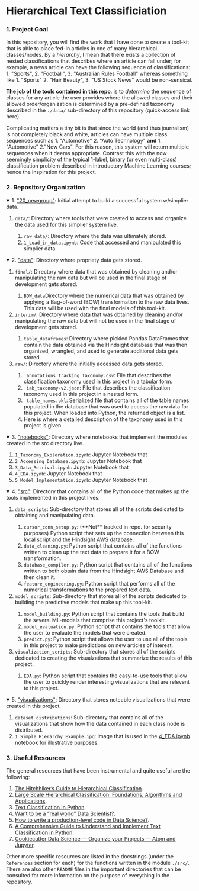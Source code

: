 # Hierarchical Text Classificiation
### 1. Project Goal
In this repository, you will find the work that I have done to create a tool-kit that is able to place fed-in articles in one of many hierarchical classes/nodes. By a *hierarchy*, I mean that there exists a collection of nested classifications that describes where an article can fall under; for example, a news article can have the following sequence of classifications: 1. "Sports", 2. "Football", 3. "Australian Rules Football" whereas something like 1. "Sports" 2. "Hair Beauty", 3. "US Stock News" would be non-sensical. 

**The job of the tools contained in this repo**. is to *determine* the sequence of classes for any article the user provides where the allowed classes and their allowed order/organization is determined by a pre-defined taxonomy described in the `./data/` sub-directory of this repository (quick-access link here). 

Complicating matters a tiny bit is that since the world (and thus journalism) is not completely black and white, articles can have multiple class sequences such as 1. "Automotive" 2. "Auto Technology" **and** 1. "Automotive" 2."New Cars". For this reason, this system will return multiple sequences when it deems appropriate. Contrast this with the now seemingly simplicity of the typical 1-label, binary (or even multi-class) classification problem described in introductory Machine Learning courses; hence the inspiration for this project.

### 2. Repository Organization
<details open>
<summary>1. <a href="https://github.com/gosebastian12/text_hierarchical_classification/tree/master/20_newsgroup">"20_newgroup"</a>: Initial attempt to build a successful system w/simplier data.</summary>
  <ol>
    <li><code>data/</code>: Directory where tools that were created to access and organize the data used for this simplier system live.</li>
      <ol>
        <li><code>raw_data/</code>: Directory where the data was ultimately stored.</li>
        <li><code>1_Load_in_data.ipynb</code>: Code that accessed and manipulated this simplier data.</li>
      </ol>
  </ol>
</details>

<details open>
<summary>2. <a href="https://github.com/gosebastian12/text_hierarchical_classification/tree/master/data">"data"</a>: Directory where propriety data gets stored.</summary>
  <ol>
    <li><code>final/</code>: Directory where data that was obtained by cleaning and/or manipulating the raw data but will be used in the final stage of development gets stored.</li>
      <ol>
        <li><code>BOW_data</code>Directory where the numerical data that was obtained by applying a Bag-of-word (BOW) transformation to the raw data lives. This data will be used with the final models of this tool-kit.</li>
      </ol>
    <li><code>interim/</code>: Directory where data that was obtained by cleaning and/or manipulating the raw data but will not be used in the final stage of development gets stored.</li>
      <ol>
        <li><code>table_dataframes</code>: Directory where pickled Pandas DataFrames that contain the data obtained via the Hindsight database that was then organized, wrangled, and used to generate additional data gets stored.</li>
      </ol>
    <li><code>raw/</code>: Directory where the initially accessed data gets stored.</li>
      <ol>
        <li><code> annotations_tracking_Taxonomy.csv</code>: File that describes the classification taxonomy used in this project in a tabular form.</li>
        <li><code> iab_taxonomy-v2.json</code>: File that describes the classification taxonomy used in this project in a nested form.</li>
        <li><code> table_names.pkl</code>: Serialized file that contains all of the table names populated in the database that was used to access the raw data for this project. When loaded into Python, the returned object is a list.</li>
        <li>Here is where a detailed description of the taxonomy used in this project is given.</li>
      </ol>
  </ol>
</details>

<details open>
<summary>3. <a href="https://github.com/gosebastian12/text_hierarchical_classification/tree/master/notebooks">"notebooks"</a>: Directory where notebooks that implement the modules created in the src directory live.</summary>
  <ol>
    <li><code>1_Taxonomy_Exploration.ipynb</code>: Jupyter Notebook that</li>
    <li><code>2_Accessing_Database.ipynb</code>: Jupyter Notebook that</li>
    <li><code>3_Data_Retrival.ipynb</code>: Jupyter Notebook that</li>
    <li><code>4_EDA.ipynb</code>: Jupyter Notebook that</li>
    <li><code>5_Model_Implementation.ipynb</code>: Jupyter Notebook that</li>
  </ol>
</details>

<details open>
<summary>4. <a href="https://github.com/gosebastian12/text_hierarchical_classification/tree/master/src">"src"</a>: Directory that contains all of the Python code that makes up the tools implemented in this project lives.</summary>
  <ol>
    <li><code>data_scripts</code>: Sub-directory that stores all of the scripts dedicated to obtaining and manipulating data.</li>
      <ol>
        <li><code>cursor_conn_setup.py</code>: (**Not** tracked in repo. for security purposes) Python script that sets up the connection between this local script and the Hindsight AWS database.</li>
        <li><code>data_cleaning.py</code>: Python script that contains all of the functions written to clean up the text data to prepare it for a BOW transformation.</li>
        <li><code>database_compiler.py</code>: Python script that contains all of the functions written to both obtain data from the Hindsight AWS Database and then clean it.</li>
        <li><code>feature_engineering.py</code>: Python script that performs all of the numerical transformations to the prepared text data.</li>
      </ol>
    <li><code>model_scripts</code>: Sub-directory that stores all of the scripts dedicated to building the predictive models that make up this tool-kit.</li>
      <ol>
        <li><code>model_building.py</code>: Python script that contains the tools that build the several ML-models that comprise this project's toolkit.</li>
        <li><code>model_evaluation.py</code>: Python script that contains the tools that allow the user to evaluate the models that were created.</li>
        <li><code>predict.py</code>: Python script that allows the user to use all of the tools in this project to make predictions on new articles of interest.</li>
      </ol>
    <li><code>visualization_scripts</code>: Sub-directory that stores all of the scripts dedicated to creating the visualzations that summarize the results of this project.</li>
      <ol>
        <li><code>EDA.py</code>: Python script that contains the easy-to-use tools that allow the user to quickly render interesting visualizations that are relevent to this project.</li>
      </ol>
  </ol>
</details>

<details open>
<summary>5. <a href="https://github.com/gosebastian12/text_hierarchical_classification/tree/master/visualizations">"visualizations"</a>: Directory that stores noteable visualizations that were created in this project.</summary>
  <ol>
    <li><code>dataset_distributions</code>: Sub-directory that contains all of the visualizations that show how the data contained in each class node is distributed.</li>
    <li><code>1_Simple_Hierarchy_Example.jpg</code>: Image that is used in the <a href="https://github.com/gosebastian12/text_hierarchical_classification/blob/master/notebooks/4_EDA.ipynb">4_EDA.ipynb</a> notebook for illustrative purposes.</li>
  </ol>
</details>

### 3. Useful Resources
The general resources that have been instrumental and quite useful are the following:
1. [The Hitchhiker’s Guide to Hierarchical Classification](https://towardsdatascience.com/https-medium-com-noa-weiss-the-hitchhikers-guide-to-hierarchical-classification-f8428ea1e076).
2. [Large Scale Hierarchical Classification: Foundations, Algorithms and Applications](https://cs.gmu.edu/~mlbio/presentation_SDM.pdf).
3. [Text Classification in Python](https://towardsdatascience.com/text-classification-in-python-dd95d264c802).
4. [Want to be a “real world” Data Scientist?](https://towardsdatascience.com/want-to-be-a-real-world-data-scientist-make-these-changes-to-your-portfolio-projects-e61d1139c018).
5. [How to write a production-level code in Data Science?](https://towardsdatascience.com/how-to-write-a-production-level-code-in-data-science-5d87bd75ced).
6. [A Comprehensive Guide to Understand and Implement Text Classification in Python](https://www.analyticsvidhya.com/blog/2018/04/a-comprehensive-guide-to-understand-and-implement-text-classification-in-python/).
7. [Cookiecutter Data Science — Organize your Projects — Atom and Jupyter](https://medium.com/@rrfd/cookiecutter-data-science-organize-your-projects-atom-and-jupyter-2be7862f487e).

Other more specific resources are listed in the docstrings (under the `References` section for each) for the functions written in the module `./src/`. There are also other `README` files in the important directories that can be consulted for more information on the purpose of everything in the repository.
